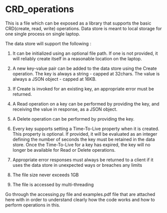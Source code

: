 # CRD_operations
This is a file which can be exposed as a library that supports the basic CRD(create, read, write) operations. Data store is meant to local storage for one single process on single laptop.

The data store will support the following :

1. It can be initialized using an optional file path. If one is not provided, it will reliably create itself in a reasonable location on the laptop.

2. A new key-value pair can be added to the data store using the Create operation. The key is always a string - capped at 32chars. The value is always a JSON object - capped at 16KB.

3. If Create is invoked for an existing key, an appropriate error must be returned.

4. A Read operation on a key can be performed by providing the key, and receiving the value in response, as a JSON object.

5. A Delete operation can be performed by providing the key.

6. Every key supports setting a Time-To-Live property when it is created. This property is optional. If provided, it will be evaluated as an integer defining the number of seconds the key must be retained in the data store. Once the Time-To-Live for a key has expired, the key will no longer be available for Read or Delete operations.

7. Appropriate error responses must always be returned to a client if it uses the data store in unexpected ways or breaches any limits

8. The file size never exceeds 1GB

9. The file is accessed by multi-threading

Go through the accessing.py file and examples.pdf file that are attached here with in order to understand clearly how the code works and how to perform operations in this.
